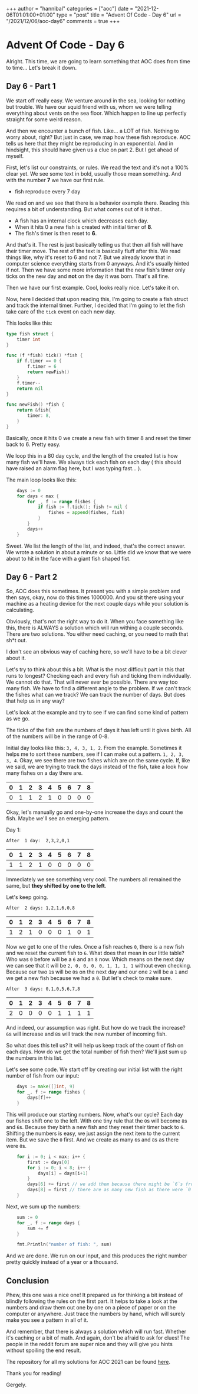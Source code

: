 +++
author = "hannibal"
categories = ["aoc"]
date = "2021-12-06T01:01:00+01:00"
type = "post"
title = "Advent Of Code - Day 6"
url = "/2021/12/06/aoc-day6"
comments = true
+++

# Advent Of Code - Day 6

Alright. This time, we are going to learn something that AOC does from time to time... Let's break it down.

## Day 6 - Part 1

We start off really easy. We venture around in the sea, looking for nothing but trouble. We have our squid friend with
us, whom we were telling everything about vents on the sea floor. Which happen to line up perfectly straight for some
weird reason.

And then we encounter a bunch of fish. Like... a LOT of fish. Nothing to worry about, right? But just in case, we map
how these fish reproduce. AOC tells us here that they might be reproducing in an exponential. And in hindsight, this
should have given us a clue on part 2. But I get ahead of myself.

First, let's list our constraints, or rules. We read the text and it's not a 100% clear yet. We see some text in bold,
usually those mean something. And with the number **7** we have our first rule.

- fish reproduce every 7 day

We read on and we see that there is a behavior example there. Reading this requires a bit of understanding. But what
comes out of it is that..

- A fish has an internal clock which decreases each day.
- When it hits 0 a new fish is created with initial timer of **8**.
- The fish's timer is then reset to **6**.

And that's it. The rest is just basically telling us that then all fish will have their timer move. The rest of the text
is basically fluff after this. We read things like, why it's reset to 6 and not 7. But we already know that in computer
science everything starts from 0 anyways. And it's usually hinted if not. Then we have some more information that the
new fish's timer only ticks on the new day and **not** on the day it was born. That's all fine.

Then we have our first example. Cool, looks really nice. Let's take it on.

Now, here I decided that upon reading this, I'm going to create a fish struct and track the internal timer. Further, I
decided that I'm going to let the fish take care of the `tick` event on each new day.

This looks like this:

```go
type fish struct {
	timer int
}

func (f *fish) tick() *fish {
	if f.timer == 0 {
		f.timer = 6
		return newFish()
	}
	f.timer--
	return nil
}

func newFish() *fish {
	return &fish{
		timer: 8,
	}
}
```

Basically, once it hits 0 we create a new fish with timer 8 and reset the timer back to 6. Pretty easy.

We loop this in a 80 day cycle, and the length of the created list is how many fish we'll have. We always tick each fish
on each day ( this should have raised an alarm flag here, but I was typing fast... ).

The main loop looks like this:

```go
	days := 0
	for days < max {
		for _, f := range fishes {
			if fish := f.tick(); fish != nil {
				fishes = append(fishes, fish)
			}
		}
		days++
	}
```

Sweet. We list the length of the list, and indeed, that's the correct answer. We wrote a solution in about a minute or
so. Little did we know that we were about to hit in the face with a giant fish shaped fist.

## Day 6 - Part 2

So, AOC does this sometimes. It present you with a simple problem and then says, okay, now do this times 1000000. And
you sit there using your machine as a heating device for the next couple days while your solution is calculating.

Obviously, that's not the right way to do it. When you face something like this, there is ALWAYS a solution which will
run withing a couple seconds. There are two solutions. You either need caching, or you need to math that sh*t out.

I don't see an obvious way of caching here, so we'll have to be a bit clever about it.

Let's try to think about this a bit. What is the most difficult part in this that runs to longest? Checking each and
every fish and ticking them individually. We cannot do that. That will never ever be possible. There are way too many
fish. We have to find a different angle to the problem. If we can't track the fishes what can we track? We can track the
number of days. But does that help us in any way?

Let's look at the example and try to see if we can find some kind of pattern as we go.

The ticks of the fish are the numbers of days it has left until it gives birth. All of the numbers will be in the range
of 0-8.

Initial day looks like this: `3, 4, 3, 1, 2`. From the example. Sometimes it helps me to sort these numbers, see if I
can make out a pattern. `1, 2, 3, 3, 4`. Okay, we see there are two fishes which are on the same cycle. If, like we said,
we are trying to track the days instead of the fish, take a look how many fishes on a day there are.

| 0 | 1 | 2 | 3 | 4 | 5 | 6 | 7 | 8 |
|---|---|---|---|---|---|---|---|---|
| 0 | 1 | 1 | 2 | 1 | 0 | 0 | 0 | 0 |

Okay, let's manually go and one-by-one increase the days and count the fish. Maybe we'll see an emerging pattern.

Day 1:

`After  1 day:  2,3,2,0,1`

| 0 | 1 | 2 | 3 | 4 | 5 | 6 | 7 | 8 |
|---|---|---|---|---|---|---|---|---|
| 1 | 1 | 2 | 1 | 0 | 0 | 0 | 0 | 0 |

Immediately we see something very cool. The numbers all remained the same, but **they shifted by one to the left**.

Let's keep going.

`After  2 days: 1,2,1,6,0,8`

| 0 | 1 | 2 | 3 | 4 | 5 | 6 | 7 | 8 |
|---|---|---|---|---|---|---|---|---|
| 1 | 2 | 1 | 0 | 0 | 0 | 1 | 0 | 1 |

Now we get to one of the rules. Once a fish reaches `0`, there is a new fish and we reset the current fish to `6`.
What does that mean in our little table? Who was `0` before will be a `6` and an `8` now. Which means on the next 
day we can see that it will be `2, 0, 0, 0, 0, 1, 1, 1, 1` without even checking. Because our two `1`s will be `0`s
on the next day and our one `2` will be a `1` and we get a new fish because we had a `0`. But let's check to make sure.

`After  3 days: 0,1,0,5,6,7,8`

| 0 | 1 | 2 | 3 | 4 | 5 | 6 | 7 | 8 |
|---|---|---|---|---|---|---|---|---|
| 2 | 0 | 0 | 0 | 0 | 1 | 1 | 1 | 1 |

And indeed, our assumption was right. But how do we track the increase? `6`s will increase and `8`s will track the new
number of incoming fish.

So what does this tell us? It will help us keep track of the count of fish
on each days. How do we get the total number of fish then? We'll just sum up the numbers in this list.

Let's see some code. We start off by creating our initial list with the right number of fish from our input:

```go
	days := make([]int, 9)
	for _, f := range fishes {
		days[f]++
	}
```

This will produce our starting numbers. Now, what's our cycle? Each day our fishes shift one to the left. With
one tiny rule that the `0`s will become `8`s and `6`s. Because they birth a new fish and they reset their timer
back to `6`. Shifting the numbers is easy, we just assign the next item to the current item. But we save the `0`
first. And we create as many `6`s and `8`s as there were `0`s.

```go
	for i := 0; i < max; i++ {
		first := days[0]
		for i := 0; i < 8; i++ {
			days[i] = days[i+1]
		}
		days[6] += first // we add them because there might be `6`s from the previous day too we don't want to override those.
		days[8] = first // there are as many new fish as there were `0`s on the previous day
	}
```

Next, we sum up the numbers:

```go
	sum := 0
	for _, f := range days {
		sum += f
	}

	fmt.Println("number of fish: ", sum)
```

And we are done. We run on our input, and this produces the right number pretty quickly instead of a year or a thousand.

## Conclusion

Phew, this one was a nice one! It prepared us for thinking a bit instead of blindly following the rules on the first part.
It helps to take a look at the numbers and draw them out one by one on a piece of paper or on the computer or anywhere. Just
trace the numbers by hand, which will surely make you see a pattern in all of it.

And remember, that there is always a solution which will run fast. Whether it's caching or a bit of math. And again, don't be
afraid to ask for clues! The people in the reddit forum are super nice and they will give you hints without spoiling the end
result.

The repository for all my solutions for AOC 2021 can be found [here](https://github.com/Skarlso/aoc2021).

Thank you for reading!

Gergely.
